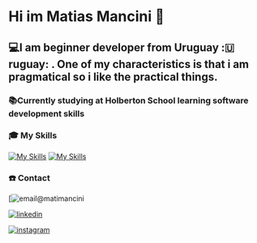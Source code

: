 # Hi im Matias Mancini 👋


## 💻I am beginner developer from Uruguay :🇺ruguay: . One of my characteristics is that i am pragmatical so i like the practical things.

### 📚Currently studying at Holberton School learning software development skills

### :mortar_board: My Skills

[![My Skills](https://skills.thijs.gg/icons?js,html,css,java-dark,c,python-dark&theme=dark)](https://skills.thijs.gg)
[![My Skills](https://skills.thijs.gg/icons?js,html,css,java-light,c,python-light&theme=light)](https://skills.thijs.gg)

### ☎️ Contact

[![email](https://user-images.githubusercontent.com/17550413/211963086-46897b76-6536-42bc-bb06-9647bd7ecca1.png)@matimancini

[![linkedin](https://user-images.githubusercontent.com/17550413/211963098-8cc3503d-a03b-476d-815c-3abd341815c3.png)](https://www.linkedin.com/in/matias-mancini-35aa10261/)

[![instagram](https://user-images.githubusercontent.com/17550413/211963091-1ae45252-3913-460c-975e-6a32d2375fc1.png)](https://www.instagram.com/matias_emme/)

